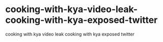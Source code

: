 # cooking-with-kya-video-leak-cooking-with-kya-exposed-twitter
cooking with kya video leak cooking with kya exposed twitter
